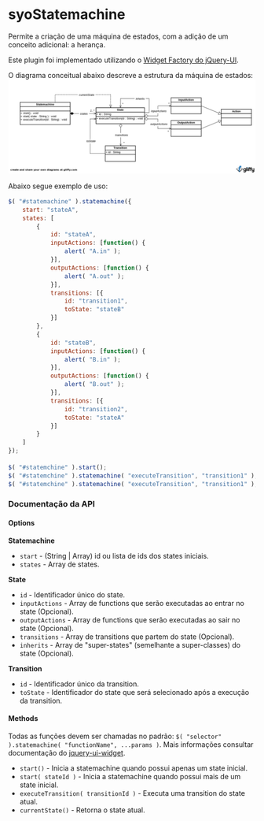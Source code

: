 syoStatemachine
=================

Permite a criação de uma máquina de estados, com a adição de um conceito adicional: a herança.

Este plugin foi implementado utilizando o [Widget Factory do jQuery-UI](http://jqueryui.com/widget/).

O diagrama conceitual abaixo descreve a estrutura da máquina de estados:
![Diagrama de classes conceitual](./docs/SyoStatemachine.png)


Abaixo segue exemplo de uso:
```javascript
$( "#statemachine" ).statemachine({
    start: "stateA",
    states: [
        {
            id: "stateA",
            inputActions: [function() {
                alert( "A.in" );
            }],
            outputActions: [function() {
                alert( "A.out" );
            }],
            transitions: [{
                id: "transition1",
                toState: "stateB"
            }]
        },
        {
            id: "stateB",
            inputActions: [function() {
                alert( "B.in" );
            }],
            outputActions: [function() {
                alert( "B.out" );
            }],
            transitions: [{
                id: "transition2",
                toState: "stateA"
            }]
        }
    ]
});

$( "#statemchine" ).start();
$( "#statemchine" ).statemachine( "executeTransition", "transition1" );
$( "#statemchine" ).statemachine( "executeTransition", "transition1" );
```

### Documentação da API

#### Options

**Statemachine**

- ```start``` - (String | Array) id ou lista de ids dos states iniciais.
- ```states``` - Array de states.

**State**

- ```id``` - Identificador único do state.
- ```inputActions``` - Array de functions que serão executadas ao entrar no state (Opcional).
- ```outputActions``` - Array de functions que serão executadas ao sair no state (Opcional).
- ```transitions``` - Array de transitions que partem do state (Opcional).
- ```inherits``` - Array de "super-states" (semelhante a super-classes) do state (Opcional).

**Transition**

- ```id``` - Identificador único da transition.
- ```toState``` - Identificador do state que será selecionado após a execução da transition.

#### Methods

Todas as funções devem ser chamadas no padrão: ```$( "selector" ).statemachine( "functionName", ...params )```.
Mais informações consultar documentação do [jquery-ui-widget](http://jqueryui.com/widget/).

- ```start()``` - Inicia a statemachine quando possui apenas um state inicial.
- ```start( stateId )``` - Inicia a statemachine quando possui mais de um state inicial.
- ```executeTransition( transitionId )``` - Executa uma transition do state atual.
- ```currentState()``` - Retorna o state atual.
